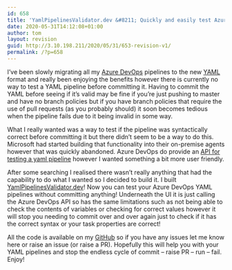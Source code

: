 ```yaml
---
id: 658
title: 'YamlPipelinesValidator.dev &#8211; Quickly and easily test Azure DevOps YAML pipelines'
date: 2020-05-31T14:12:08+01:00
author: tom
layout: revision
guid: http://3.10.198.211/2020/05/31/653-revision-v1/
permalink: /?p=658
---
```

I&#8217;ve been slowly migrating all my [Azure DevOps](https://azure.microsoft.com/en-us/services/devops/) pipelines to the new [YAML](https://docs.microsoft.com/en-us/azure/devops/pipelines/yaml-schema?view=azure-devops&tabs=schema%2Cparameter-schema) format and really been enjoying the benefits however there is currently no way to test a YAML pipeline before committing it. Having to commit the YAML before seeing if it&#8217;s valid may be fine if you&#8217;re just pushing to master and have no branch policies but if you have branch policies that require the use of pull requests (as you probably should) it soon becomes tedious when the pipeline fails due to it being invalid in some way.

What I really wanted was a way to test if the pipeline was syntactically correct before committing it but there didn&#8217;t seem to be a way to do this. Microsoft had started building that functionality into their on-premise agents however that was quickly abandoned. Azure DevOps do provide an [API for testing a yaml pipeline](https://docs.microsoft.com/en-us/azure/devops/release-notes/2020/sprint-165-update#preview-fully-parsed-yaml-document-without-committing-or-running-the-pipeline) however I wanted something a bit more user friendly. 

After some searching I realised there wasn&#8217;t really anything that had the capability to do what I wanted so I decided to build it. I built [YamlPipelinesValidator.dev](https://yamlpipelinesvalidator.dev/)! Now you can test your Azure DevOps YAML pipelines without committing anything! Underneath the UI it is just calling the Azure DevOps API so has the same limitations such as not being able to check the contents of variables or checking for correct values however it will stop you needing to commit over and over again just to check if it has the correct syntax or your task properties are correct!

All the code is available on my [GitHub](https://github.com/tomaustin700/YAMLPipelineValidator) so if you have any issues let me know here or raise an issue (or raise a PR). Hopefully this will help you with your YAML pipelines and stop the endless cycle of commit &#8211; raise PR &#8211; run &#8211; fail. Enjoy!